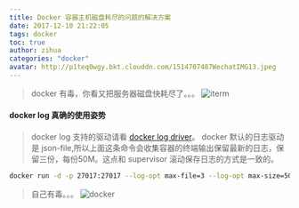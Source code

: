 ```yaml
---
title: Docker 容器主机磁盘耗尽的问题的解决方案
date: 2017-12-10 21:22:05
tags: docker
toc: true
author: zihua
categories: "docker"
avatar: http://p1teq0wgy.bkt.clouddn.com/1514707487WechatIMG13.jpeg
---
```


> docker 有毒，你看又把服务器磁盘快耗尽了。。。
![iterm](http://p1teq0wgy.bkt.clouddn.com/%E5%B1%8F%E5%B9%95%E5%BF%AB%E7%85%A7%202018-04-06%20%E4%B8%8B%E5%8D%889.18.02.png)

<!--more-->




#### docker log 真确的使用姿势

> docker log 支持的驱动请看 [docker log driver](https://docs.docker.com/config/containers/logging/configure/#supported-logging-drivers)。
> docker 默认的日志驱动是 json-file,所以上面这条命令会收集容器的终端输出保留最新的日志，保留三份，每份50M。这点和 supervisor 滚动保存日志的方式是一致的。


```bash
docker run -d -p 27017:27017 --log-opt max-file=3 --log-opt max-size=50M mongo
```
> 自己有毒。。。
![docker](http://p1teq0wgy.bkt.clouddn.com/docker.jpg?imageMogr2/thumbnail/!50p)






